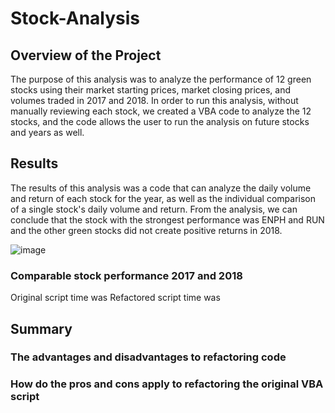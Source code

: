 # Stock-Analysis
## Overview of the Project
The purpose of this analysis was to analyze the performance of 12 green stocks using their market starting prices, market closing prices, and volumes traded in 2017 and 2018. In order to run this analysis, without manually reviewing each stock, we created a VBA code to analyze the 12 stocks, and the code allows the user to run the analysis on future stocks and years as well.

## Results
The results of this analysis was a code that can analyze the daily volume and return of each stock for the year, as well as the individual comparison of a single stock's daily volume and return. From the analysis, we can conclude that the stock with the strongest performance was ENPH and RUN and the other green stocks did not create positive returns in 2018. 

![image](https://user-images.githubusercontent.com/115019829/196848646-3924174f-0dcc-4d9b-8625-71b514d52501.png)

### Comparable stock performance 2017 and 2018
Original script time was
Refactored script time was

## Summary
### The advantages and disadvantages to refactoring code
### How do the pros and cons apply to refactoring the original VBA script
